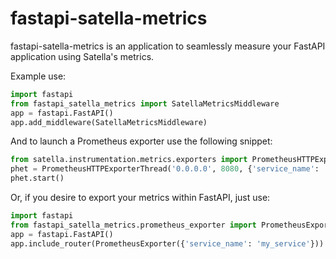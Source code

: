 fastapi-satella-metrics
=====================

fastapi-satella-metrics is an application to seamlessly measure your FastAPI
application using Satella's metrics.

Example use:

```python
import fastapi
from fastapi_satella_metrics import SatellaMetricsMiddleware
app = fastapi.FastAPI()
app.add_middleware(SatellaMetricsMiddleware)
```

And to launch a Prometheus exporter use the following snippet:

```python
from satella.instrumentation.metrics.exporters import PrometheusHTTPExporterThread
phet = PrometheusHTTPExporterThread('0.0.0.0', 8080, {'service_name': 'my_service'})
phet.start()
```

Or, if you desire to export your metrics within FastAPI, just use:

```python
import fastapi
from fastapi_satella_metrics.prometheus_exporter import PrometheusExporter
app = fastapi.FastAPI()
app.include_router(PrometheusExporter({'service_name': 'my_service'}))
```